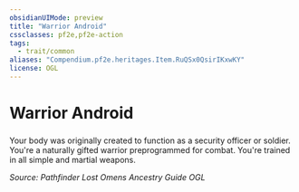 ```yaml
---
obsidianUIMode: preview
title: "Warrior Android"
cssclasses: pf2e,pf2e-action
tags:
  - trait/common
aliases: "Compendium.pf2e.heritages.Item.RuQSx0QsirIKxwKY"
license: OGL
---
```

# Warrior Android

### 






Your body was originally created to function as a security officer or soldier. You're a naturally gifted warrior preprogrammed for combat. You're trained in all simple and martial weapons.

*Source: Pathfinder Lost Omens Ancestry Guide*
*OGL*